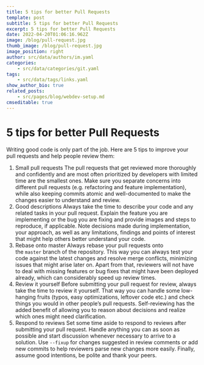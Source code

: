 ```yaml
---
title: 5 tips for better Pull Requests
template: post
subtitle: 5 tips for better Pull Requests
excerpt: 5 tips for better Pull Requests
date: 2022-04-20T01:06:16.962Z
image: /blog/pull-request.jpg
thumb_image: /blog/pull-request.jpg
image_position: right
author: src/data/authors/im.yaml
categories:
    - src/data/categories/git.yaml
tags:
    - src/data/tags/links.yaml
show_author_bio: true
related_posts:
    - src/pages/blog/webdev-setup.md
cmseditable: true
---
```


<!--StartFragment-->

# 5 tips for better Pull Requests

Writing good code is only part of the job. Here are 5 tips to improve your pull requests and help people review them:

1. Small pull requests The pull requests that get reviewed more thoroughly and confidently and are most often prioritized by developers with limited time are the smallest ones. Make sure you separate concerns into different pull requests (e.g. refactoring and feature implementation), while also keeping commits atomic and well-documented to make the changes easier to understand and review.
2. Good descriptions Always take the time to describe your code and any related tasks in your pull request. Explain the feature you are implementing or the bug you are fixing and provide images and steps to reproduce, if applicable. Note decisions made during implementation, your approach, as well as any limitations, findings and points of interest that might help others better understand your code.
3. Rebase onto master Always rebase your pull requests onto the `master` branch of the repository. This way you can always test your code against the latest changes and resolve merge conflicts, minimizing issues that might arise later on. Apart from that, reviewers will not have to deal with missing features or bug fixes that might have been deployed already, which can considerably speed up review times.
4. Review it yourself Before submitting your pull request for review, always take the time to review it yourself. That way you can handle some low-hanging fruits (typos, easy optimizations, leftover code etc.) and check things you would in other people’s pull requests. Self-reviewing has the added benefit of allowing you to reason about decisions and realize which ones might need clarification.
5. Respond to reviews Set some time aside to respond to reviews after submitting your pull request. Handle anything you can as soon as possible and start discussion whenever necessary to arrive to a solution. Use `--fixup` for changes suggested in review comments or add new commits to help reviewers parse new changes more easily. Finally, assume good intentions, be polite and thank your peers.

<!--EndFragment-->
